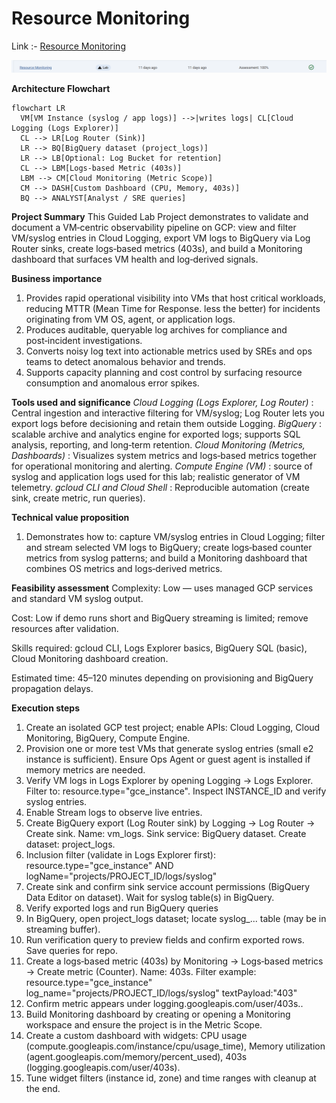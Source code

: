 # Resource Monitoring

Link :- [Resource Monitoring](https://www.skills.google/focuses/45797?parent=catalog)


![image](image-5.png)

**Architecture Flowchart**

```mermaid
flowchart LR
  VM[VM Instance (syslog / app logs)] -->|writes logs| CL[Cloud Logging (Logs Explorer)]
  CL --> LR[Log Router (Sink)]
  LR --> BQ[BigQuery dataset (project_logs)]
  LR --> LB[Optional: Log Bucket for retention]
  CL --> LBM[Logs‑based Metric (403s)]
  LBM --> CM[Cloud Monitoring (Metric Scope)]
  CM --> DASH[Custom Dashboard (CPU, Memory, 403s)]
  BQ --> ANALYST[Analyst / SRE queries]
```

**Project Summary**
This Guided Lab Project demonstrates to validate and document a VM‑centric observability pipeline on GCP: view and filter VM/syslog entries in Cloud Logging, export VM logs to BigQuery via Log Router sinks, create logs‑based metrics (403s), and build a Monitoring dashboard that surfaces VM health and log‑derived signals.

**Business importance**
1) Provides rapid operational visibility into VMs that host critical workloads, reducing MTTR (Mean Time for Response. less the better) for incidents originating from VM OS, agent, or application logs.
2) Produces auditable, queryable log archives for compliance and post‑incident investigations.
3) Converts noisy log text into actionable metrics used by SREs and ops teams to detect anomalous behavior and trends.
4) Supports capacity planning and cost control by surfacing resource consumption and anomalous error spikes.

**Tools used and significance**
*Cloud Logging (Logs Explorer, Log Router)* : Central ingestion and interactive filtering for VM/syslog; Log Router lets you export logs before decisioning and retain them outside Logging.
*BigQuery* : scalable archive and analytics engine for exported logs; supports SQL analysis, reporting, and long‑term retention.
*Cloud Monitoring (Metrics, Dashboards)* : Visualizes system metrics and logs‑based metrics together for operational monitoring and alerting.
*Compute Engine (VM)* : source of syslog and application logs used for this lab; realistic generator of VM telemetry.
*gcloud CLI and Cloud Shell* : Reproducible automation (create sink, create metric, run queries).

**Technical value proposition**

1) Demonstrates how to: capture VM/syslog entries in Cloud Logging; filter and stream selected VM logs to BigQuery; create logs‑based counter metrics from syslog patterns; and build a Monitoring dashboard that combines OS metrics and logs‑derived metrics.

**Feasibility assessment**
Complexity: Low — uses managed GCP services and standard VM syslog output.

Cost: Low if demo runs short and BigQuery streaming is limited; remove resources after validation.

Skills required: gcloud CLI, Logs Explorer basics, BigQuery SQL (basic), Cloud Monitoring dashboard creation.

Estimated time: 45–120 minutes depending on provisioning and BigQuery propagation delays.

**Execution steps**

1) Create an isolated GCP test project; enable APIs: Cloud Logging, Cloud Monitoring, BigQuery, Compute Engine.
2) Provision one or more test VMs that generate syslog entries (small e2 instance is sufficient). Ensure Ops Agent or guest agent is installed if memory metrics are needed.
3) Verify VM logs in Logs Explorer by opening Logging → Logs Explorer. Filter to: resource.type="gce_instance". Inspect INSTANCE_ID and verify syslog entries.
4) Enable Stream logs to observe live entries.
5) Create BigQuery export (Log Router sink) by Logging → Log Router → Create sink. Name: vm_logs. Sink service: BigQuery dataset. Create dataset: project_logs.
6) Inclusion filter (validate in Logs Explorer first): resource.type="gce_instance" AND logName="projects/PROJECT_ID/logs/syslog"
7) Create sink and confirm sink service account permissions (BigQuery Data Editor on dataset). Wait for syslog table(s) in BigQuery.
8) Verify exported logs and run BigQuery queries
9) In BigQuery, open project_logs dataset; locate syslog_... table (may be in streaming buffer).
10) Run verification query to preview fields and confirm exported rows. Save queries for repo.
11) Create a logs‑based metric (403s) by Monitoring → Logs‑based metrics → Create metric (Counter). Name: 403s. Filter example: resource.type="gce_instance" log_name="projects/PROJECT_ID/logs/syslog" textPayload:"403"
11) Confirm metric appears under logging.googleapis.com/user/403s..
12) Build Monitoring dashboard by creating or opening a Monitoring workspace and ensure the project is in the Metric Scope.
13) Create a custom dashboard with widgets: CPU usage (compute.googleapis.com/instance/cpu/usage_time), Memory utilization (agent.googleapis.com/memory/percent_used), 403s (logging.googleapis.com/user/403s).
14) Tune widget filters (instance id, zone) and time ranges with cleanup at the end.
